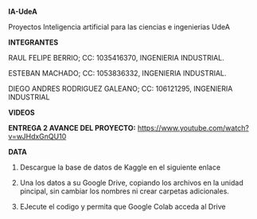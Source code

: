 **IA-UdeA**

Proyectos Inteligencia artificial para las ciencias e ingenierias UdeA


**INTEGRANTES**

RAUL FELIPE BERRIO; CC: 1035416370, INGENIERIA INDUSTRIAL.



ESTEBAN MACHADO; CC: 1053836332, INGENIERIA INDUSTRIAL.



DIEGO ANDRES RODRIGUEZ GALEANO; CC: 106121295, INGENIERIA INDUSTRIAL





**VIDEOS**



**ENTREGA 2 AVANCE DEL PROYECTO:** https://www.youtube.com/watch?v=wJHdxGnQU10


**DATA**


1. Descargue la base de datos de Kaggle en el siguiente enlace


2. Una los datos a su Google Drive, copiando los archivos en la unidad pincipal, sin cambiar los nombres ni crear carpetas adicionales.


3. EJecute el codigo y permita que Google Colab acceda al Drive
